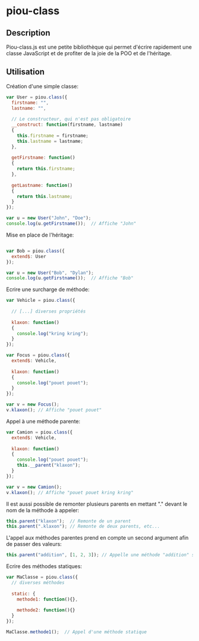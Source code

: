 piou-class
==========

Description
-----------

Piou-class.js est une petite bibliothèque qui permet d'écrire rapidement une classe JavaScript et de profiter de la joie de la POO et de l'héritage.


Utilisation
-----------

Création d'une simple classe: 
`````javascript
var User = piou.class({
  firstname: "",
  lastname: "",
  
  // Le constructeur, qui n'est pas obligatoire
  __construct: function(firstname, lastname)
  {
    this.firstname = firstname;
    this.lastname = lastname;
  },
  
  getFirstname: function()
  {
    return this.firstname;
  },
  
  getLastname: function()
  {
    return this.lastname;
  }
});

var u = new User("John", "Doe");
console.log(u.getFirstname());  // Affiche "John"
`````

Mise en place de l'héritage:
`````javascript

var Bob = piou.class({
  extend$: User
});

var u = new User("Bob", "Dylan");
console.log(u.getFirstname());  // Affiche "Bob"
`````

Ecrire une surcharge de méthode:
`````javascript
var Vehicle = piou.class({
  
  // [...] diverses propriétés
  
  klaxon: function()
  {
    console.log("kring kring");
  }
});

var Focus = piou.class({
  extend$: Vehicle,
  
  klaxon: function()
  {
    console.log("pouet pouet");
  }
});

var v = new Focus();
v.klaxon(); // Affiche "pouet pouet"
`````

Appel à une méthode parente:
`````javascript
var Camion = piou.class({
  extend$: Vehicle,
  
  klaxon: function()
  {
    console.log("pouet pouet");
    this.__parent("klaxon");
  }
});

var v = new Camion();
v.klaxon(); // Affiche "pouet pouet kring kring"
`````

Il est aussi possible de remonter plusieurs parents en mettant "." devant le nom de la méthode à appeler:
`````javascript
this.parent("klaxon");  // Remonte de un parent
this.parent(".klaxon"); // Remonte de deux parents, etc...
`````

L'appel aux méthodes parentes prend en compte un second argument afin de passer des valeurs:
`````javascript
this.parent("addition", [1, 2, 3]); // Appelle une méthode "addition" sur la classe parente et lui passe 3 arguments numériques
`````

Ecrire des méthodes statiques:
`````javascript
var MaClasse = piou.class({
  // diverses méthodes
  
  static: {
    methode1: function(){},
    
    methode2: function(){}
  }
});

MaClasse.methode1();  // Appel d'une méthode statique
`````

